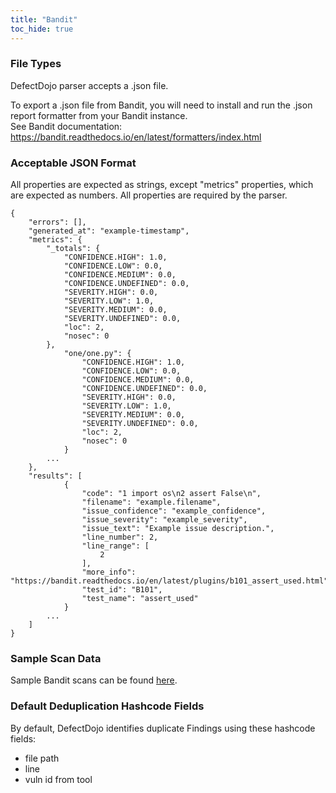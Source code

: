```yaml
---
title: "Bandit"
toc_hide: true
---
```


### File Types
DefectDojo parser accepts a .json file.

To export a .json file from Bandit, you will need to install and run the .json report formatter from your Bandit instance.  
See Bandit documentation: https://bandit.readthedocs.io/en/latest/formatters/index.html

### Acceptable JSON Format
All properties are expected as strings, except "metrics" properties, which are expected as numbers.  All properties are required by the parser.

~~~
{
    "errors": [],
    "generated_at": "example-timestamp",
    "metrics": {
        "_totals": {
            "CONFIDENCE.HIGH": 1.0,
            "CONFIDENCE.LOW": 0.0,
            "CONFIDENCE.MEDIUM": 0.0,
            "CONFIDENCE.UNDEFINED": 0.0,
            "SEVERITY.HIGH": 0.0,
            "SEVERITY.LOW": 1.0,
            "SEVERITY.MEDIUM": 0.0,
            "SEVERITY.UNDEFINED": 0.0,
            "loc": 2,
            "nosec": 0
        },
            "one/one.py": {
                "CONFIDENCE.HIGH": 1.0,
                "CONFIDENCE.LOW": 0.0,
                "CONFIDENCE.MEDIUM": 0.0,
                "CONFIDENCE.UNDEFINED": 0.0,
                "SEVERITY.HIGH": 0.0,
                "SEVERITY.LOW": 1.0,
                "SEVERITY.MEDIUM": 0.0,
                "SEVERITY.UNDEFINED": 0.0,
                "loc": 2,
                "nosec": 0
            }
        ...
    },
    "results": [
            {
                "code": "1 import os\n2 assert False\n",
                "filename": "example.filename",
                "issue_confidence": "example_confidence",
                "issue_severity": "example_severity",
                "issue_text": "Example issue description.",
                "line_number": 2,
                "line_range": [
                    2
                ],
                "more_info": "https://bandit.readthedocs.io/en/latest/plugins/b101_assert_used.html",
                "test_id": "B101",
                "test_name": "assert_used"
            }
        ...
    ]
}
~~~

### Sample Scan Data
Sample Bandit scans can be found [here](https://github.com/DefectDojo/django-DefectDojo/tree/master/unittests/scans/bandit).

### Default Deduplication Hashcode Fields
By default, DefectDojo identifies duplicate Findings using these hashcode fields:

- file path
- line
- vuln id from tool
